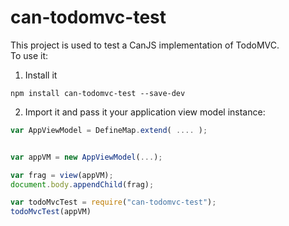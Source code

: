 # can-todomvc-test

This project is used to test a CanJS implementation of TodoMVC.  
To use it:

1. Install it

  ```
  npm install can-todomvc-test --save-dev
  ```

2. Import it and pass it your application view model instance:

  ```js
  var AppViewModel = DefineMap.extend( .... );


  var appVM = new AppViewModel(...);

  var frag = view(appVM);
  document.body.appendChild(frag);
  
  var todoMvcTest = require("can-todomvc-test");
  todoMvcTest(appVM)
  ```
